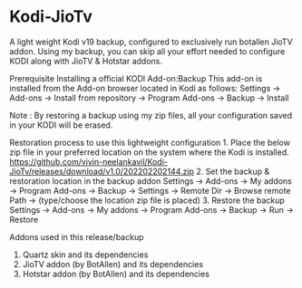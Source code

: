 # Kodi-JioTv
A light weight Kodi v19 backup, configured to exclusively run botallen JioTV addon.
Using my backup, you can skip all your effort needed to configure KODI along with JioTV & Hotstar addons.

Prerequisite
  Installing a official KODI Add-on:Backup
	This add-on is installed from the Add-on browser located in Kodi as follows:
	Settings -> Add-ons -> Install from repository -> Program Add-ons -> Backup -> Install

Note : By restoring a backup using my zip files, all your configuration saved in your KODI will be erased.

  Restoration process to use this lightweight configuration
	1. Place the below zip file in your preferred location on the system where the Kodi is installed.
		https://github.com/vivin-neelankavil/Kodi-JioTv/releases/download/v1.0/202202202144.zip
	2. Set the backup & restoration location in the backup addon
		Settings -> Add-ons -> My addons -> Program Add-ons -> Backup -> Settings -> Remote Dir -> Browse remote Path -> (type/choose the location zip file is placed)
	3. Restore the backup
		Settings -> Add-ons -> My addons -> Program Add-ons -> Backup -> Run -> Restore

Addons used in this release/backup
1. Quartz skin and its dependencies
2. JioTV addon (by BotAllen) and its dependencies
3. Hotstar addon (by BotAllen) and its dependencies

